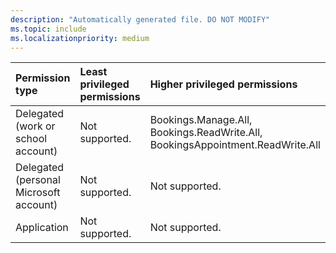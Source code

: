 ```yaml
---
description: "Automatically generated file. DO NOT MODIFY"
ms.topic: include
ms.localizationpriority: medium
---
```


|Permission type|Least privileged permissions|Higher privileged permissions|
|:---|:---|:---|
|Delegated (work or school account)|Not supported.|Bookings.Manage.All, Bookings.ReadWrite.All, BookingsAppointment.ReadWrite.All|
|Delegated (personal Microsoft account)|Not supported.|Not supported.|
|Application|Not supported.|Not supported.|

